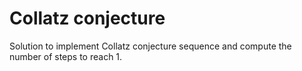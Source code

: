 # Collatz conjecture

Solution to implement Collatz conjecture sequence and compute the number of steps to reach 1. 
